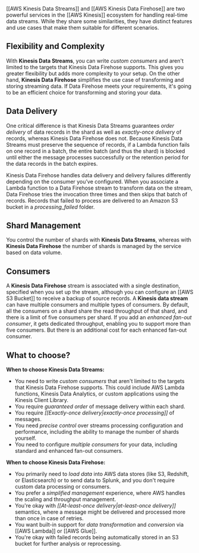 
[[AWS Kinesis Data Streams]] and [[AWS Kinesis Data Firehose]] are two powerful services in the [[AWS Kinesis]] ecosystem for handling real-time data streams. While they share some similarities, they have distinct features and use cases that make them suitable for different scenarios.

## Flexibility and Complexity

With **Kinesis Data Streams**, you can write *custom consumers* and aren't limited to the targets that Kinesis Data Firehose supports. This gives you greater flexibility but adds more complexity to your setup. On the other hand, **Kinesis Data Firehose** simplifies the use case of transforming and storing streaming data. If Data Firehose meets your requirements, it's going to be an efficient choice for transforming and storing your data.

## Data Delivery

One critical difference is that Kinesis Data Streams guarantees *order delivery* of data records in the shard as well as *exactly-once delivery* of records, whereas Kinesis Data Firehose does not. Because Kinesis Data Streams must preserve the sequence of records, if a Lambda function fails on one record in a batch, the entire batch (and thus the shard) is blocked until either the message processes successfully or the retention period for the data records in the batch expires.

Kinesis Data Firehose handles data delivery and delivery failures differently depending on the consumer you’ve configured. When you associate a Lambda function to a Data Firehose stream to transform data on the stream, Data Firehose tries the invocation three times and then skips that batch of records. Records that failed to process are delivered to an Amazon S3 bucket in a *processing_failed* folder.

## Shard Management

You control the number of shards with **Kinesis Data Streams**, whereas with **Kinesis Data Firehose** the number of shards is managed by the service based on data volume.

## Consumers

A **Kinesis Data Firehose** stream is associated with a single destination, specified when you set up the stream, although you can configure an [[AWS S3 Bucket]] to receive a backup of source records. A **Kinesis data stream** can have multiple consumers and multiple types of consumers. By default, all the consumers on a shard share the read throughput of that shard, and there is a limit of five consumers per shard. If you add an *enhanced fan-out consumer*, it gets dedicated throughput, enabling you to support more than five consumers. But there is an additional cost for each enhanced fan-out consumer.

## What to choose?

**When to choose Kinesis Data Streams:**

- You need to write *custom consumers* that aren't limited to the targets that Kinesis Data Firehose supports. This could include AWS Lambda functions, Kinesis Data Analytics, or custom applications using the Kinesis Client Library.
- You require *guaranteed order* of message delivery within each shard.
- You require *[[Exactly-once delivery|exactly-once processing]]* of messages.
- You need *precise control* over streams processing configuration and performance, including the ability to manage the number of shards yourself.
- You need to configure *multiple consumers* for your data, including standard and enhanced fan-out consumers.

**When to choose Kinesis Data Firehose:**

- You primarily need to *load data* into AWS data stores (like S3, Redshift, or Elasticsearch) or to send data to Splunk, and you don't require custom data processing or consumers.
- You prefer a *simplified management* experience, where AWS handles the scaling and throughput management.
- You're okay with *[[At-least-once delivery|at-least-once delivery]]* semantics, where a message might be delivered and processed more than once in case of retries.
- You want built-in support for *data transformation* and *conversion* via [[AWS Lambda]] or [[AWS Glue]].
- You're okay with failed records being automatically stored in an S3 bucket for further analysis or reprocessing.